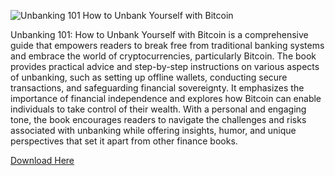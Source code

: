 ![Unbanking 101 How to Unbank Yourself with Bitcoin](https://github.com/JiriJAdam/Unbanking-101-How-to-Unbank-Yourself-with-Bitcoin/assets/54760137/68d3b929-0304-4184-8032-227ca2338397)


Unbanking 101: How to Unbank Yourself with Bitcoin is a comprehensive guide that empowers readers to break free from traditional banking systems and embrace the world of cryptocurrencies, particularly Bitcoin. The book provides practical advice and step-by-step instructions on various aspects of unbanking, such as setting up offline wallets, conducting secure transactions, and safeguarding financial sovereignty. It emphasizes the importance of financial independence and explores how Bitcoin can enable individuals to take control of their wealth. With a personal and engaging tone, the book encourages readers to navigate the challenges and risks associated with unbanking while offering insights, humor, and unique perspectives that set it apart from other finance books.

[Download Here]([Unbanking101HowtoUnbankYourselfwithBitcoin.pdf](https://drive.google.com/file/d/1aPhIBgFlUcxBCL7aU3jRfzC-PwOu2Og3/view?usp=sharing)https://drive.google.com/file/d/1aPhIBgFlUcxBCL7aU3jRfzC-PwOu2Og3/view?usp=sharing)
